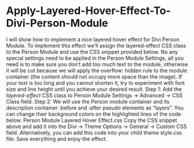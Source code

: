 # Apply-Layered-Hover-Effect-To-Divi-Person-Module
I will show how to implement a nice layered hover effect for Divi Person Module.  To implement this effect we’ll assign the layered-effect CSS class to the Person Module and use the CSS snippet provided below. No any special settings need to be applied in the Person Module Settings, all you need is to make sure you don’t add too much text to the module, otherwise it will be cut because we will apply the overflow: hidden rule to the module container (the content should not occupy more space than the image). If your text is too long and you cannot shorten it, try to experiment with font size and line height until you achieve your desired result.  Step 1: Add the *layered-effect* CSS class to Person Module Settings -> Advanced -> CSS Class field.  Step 2: We will use the Person module container and its description container :before and :after pseudo elements as “layers”. You can change their background colors on the highlighted lines of the code below.  Person Module Layered Hover Effect.css  Copy the CSS snippet above and add it into the Divi -> Theme Options -> General -> Custom CSS field.  Alternatively, you can add this code into your child theme style.css file.  Save everything and enjoy the effect.

